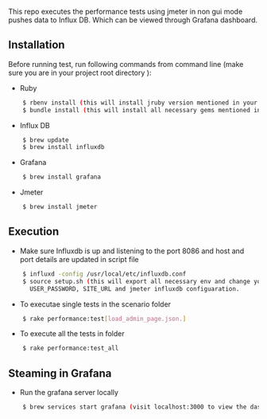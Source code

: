 This repo executes the performance tests using jmeter in non gui mode pushes data to Influx DB.
Which can be viewed through Grafana dashboard.

## Installation
Before running test,
run following commands from command line (make sure you are in your project root directory ):
- Ruby
```sh
    $ rbenv install (this will install jruby version mentioned in your .ruby-version file)
    $ bundle install (this will install all necessary gems mentioned in your Gemfile)
```
- Influx DB
```sh
    $ brew update
    $ brew install influxdb
```
- Grafana 
```sh
    $ brew install grafana
```
- Jmeter 
```sh
    $ brew install jmeter
```

## Execution
- Make sure Influxdb is up and listening to the port 8086 and host and port details are updated in script file
```sh
    $ influxd -config /usr/local/etc/influxdb.conf
    $ source setup.sh (this will export all necessary env and change your USER_NAME, 
      USER_PASSWORD, SITE_URL and jmeter influxdb configuaration.
```
- To executae single tests in the scenario folder
```sh
    $ rake performance:test[load_admin_page.json.]
```
- To execute all the tests in folder
```sh
    $ rake performance:test_all
```
## Steaming in Grafana
- Run the grafana server locally
```sh
    $ brew services start grafana (visit localhost:3000 to view the dashboard)
```
